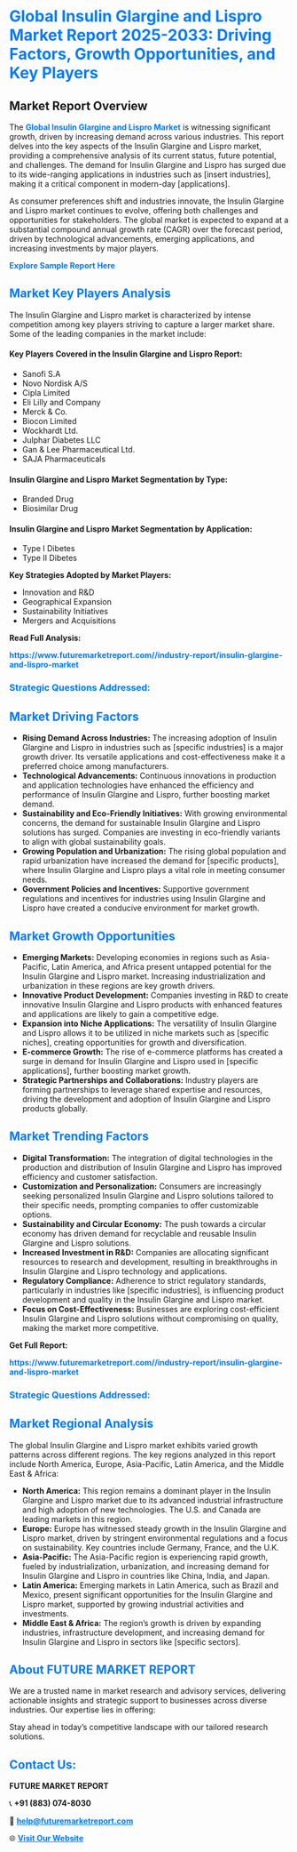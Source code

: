 <h1 style="color: #007BFF;">Global Insulin Glargine and Lispro Market Report 2025-2033: Driving Factors, Growth Opportunities, and Key Players</h1>

<section id="overview">
<h2>Market Report Overview</h2>
<p>The <a href="https://www.futuremarketreport.com//industry-report/insulin-glargine-and-lispro-market" style="color: #007BFF; text-decoration: none;"><strong>Global Insulin Glargine and Lispro Market</strong></a> is witnessing significant growth, driven by increasing demand across various industries. This report delves into the key aspects of the Insulin Glargine and Lispro market, providing a comprehensive analysis of its current status, future potential, and challenges. The demand for Insulin Glargine and Lispro has surged due to its wide-ranging applications in industries such as [insert industries], making it a critical component in modern-day [applications].</p>
<p>As consumer preferences shift and industries innovate, the Insulin Glargine and Lispro market continues to evolve, offering both challenges and opportunities for stakeholders. The global market is expected to expand at a substantial compound annual growth rate (CAGR) over the forecast period, driven by technological advancements, emerging applications, and increasing investments by major players.</p>
</section>

<section id="overview">
<p><a href="https://www.futuremarketreport.com//request-sample/reportId=78801" style="color: #007BFF; text-decoration: none;"><strong>Explore Sample Report Here</strong></a></p>
</section>

<section id="key-players">
<h2 style="color: #007BFF;">Market Key Players Analysis</h2>
<p>The Insulin Glargine and Lispro market is characterized by intense competition among key players striving to capture a larger market share. Some of the leading companies in the market include:</p>
<h4>Key Players Covered in the Insulin Glargine and Lispro Report:</h4>
<ul><li>Sanofi S.A</li><li>Novo Nordisk A/S</li><li>Cipla Limited</li><li>Eli Lilly and Company</li><li>Merck &amp; Co.</li><li>Biocon Limited</li><li>Wockhardt Ltd.</li><li>Julphar Diabetes LLC</li><li>Gan &amp; Lee Pharmaceutical Ltd.</li><li>SAJA Pharmaceuticals</li></ul>
<h4>Insulin Glargine and Lispro Market Segmentation by Type:</h4>
<ul><li>Branded Drug</li><li>Biosimilar Drug</li></ul>

<h4>Insulin Glargine and Lispro Market Segmentation by Application:</h4>
<ul><li>Type I Dibetes</li><li>Type II Dibetes</li></ul>
<p><strong>Key Strategies Adopted by Market Players:</strong></p>
<ul>
<li>Innovation and R&D</li>
<li>Geographical Expansion</li>
<li>Sustainability Initiatives</li>
<li>Mergers and Acquisitions</li>
</ul>
</section>

<section>
<p><strong>Read Full Analysis: </strong></p><a href="https://www.futuremarketreport.com//industry-report/insulin-glargine-and-lispro-market" style="color: #007BFF; text-decoration: none;"><strong>https://www.futuremarketreport.com//industry-report/insulin-glargine-and-lispro-market</strong></a>
<h3 style="color: #007BFF;">Strategic Questions Addressed:</h3>
</section>

<section id="driving-factors">
<h2 style="color: #007BFF;">Market Driving Factors</h2>
<ul>
<li><strong>Rising Demand Across Industries:</strong> The increasing adoption of Insulin Glargine and Lispro in industries such as [specific industries] is a major growth driver. Its versatile applications and cost-effectiveness make it a preferred choice among manufacturers.</li>
<li><strong>Technological Advancements:</strong> Continuous innovations in production and application technologies have enhanced the efficiency and performance of Insulin Glargine and Lispro, further boosting market demand.</li>
<li><strong>Sustainability and Eco-Friendly Initiatives:</strong> With growing environmental concerns, the demand for sustainable Insulin Glargine and Lispro solutions has surged. Companies are investing in eco-friendly variants to align with global sustainability goals.</li>
<li><strong>Growing Population and Urbanization:</strong> The rising global population and rapid urbanization have increased the demand for [specific products], where Insulin Glargine and Lispro plays a vital role in meeting consumer needs.</li>
<li><strong>Government Policies and Incentives:</strong> Supportive government regulations and incentives for industries using Insulin Glargine and Lispro have created a conducive environment for market growth.</li>
</ul>
</section>

<section id="growth-opportunities">
<h2 style="color: #007BFF;">Market Growth Opportunities</h2>
<ul>
<li><strong>Emerging Markets:</strong> Developing economies in regions such as Asia-Pacific, Latin America, and Africa present untapped potential for the Insulin Glargine and Lispro market. Increasing industrialization and urbanization in these regions are key growth drivers.</li>
<li><strong>Innovative Product Development:</strong> Companies investing in R&D to create innovative Insulin Glargine and Lispro products with enhanced features and applications are likely to gain a competitive edge.</li>
<li><strong>Expansion into Niche Applications:</strong> The versatility of Insulin Glargine and Lispro allows it to be utilized in niche markets such as [specific niches], creating opportunities for growth and diversification.</li>
<li><strong>E-commerce Growth:</strong> The rise of e-commerce platforms has created a surge in demand for Insulin Glargine and Lispro used in [specific applications], further boosting market growth.</li>
<li><strong>Strategic Partnerships and Collaborations:</strong> Industry players are forming partnerships to leverage shared expertise and resources, driving the development and adoption of Insulin Glargine and Lispro products globally.</li>
</ul>
</section>

<section id="trending-factors">
<h2 style="color: #007BFF;">Market Trending Factors</h2>
<ul>
<li><strong>Digital Transformation:</strong> The integration of digital technologies in the production and distribution of Insulin Glargine and Lispro has improved efficiency and customer satisfaction.</li>
<li><strong>Customization and Personalization:</strong> Consumers are increasingly seeking personalized Insulin Glargine and Lispro solutions tailored to their specific needs, prompting companies to offer customizable options.</li>
<li><strong>Sustainability and Circular Economy:</strong> The push towards a circular economy has driven demand for recyclable and reusable Insulin Glargine and Lispro solutions.</li>
<li><strong>Increased Investment in R&D:</strong> Companies are allocating significant resources to research and development, resulting in breakthroughs in Insulin Glargine and Lispro technology and applications.</li>
<li><strong>Regulatory Compliance:</strong> Adherence to strict regulatory standards, particularly in industries like [specific industries], is influencing product development and quality in the Insulin Glargine and Lispro market.</li>
<li><strong>Focus on Cost-Effectiveness:</strong> Businesses are exploring cost-efficient Insulin Glargine and Lispro solutions without compromising on quality, making the market more competitive.</li>
</ul>
</section>

<section>
<p><strong>Get Full Report: </strong></p><a href="https://www.futuremarketreport.com//industry-report/insulin-glargine-and-lispro-market" style="color: #007BFF; text-decoration: none;"><strong>https://www.futuremarketreport.com//industry-report/insulin-glargine-and-lispro-market</strong></a>
<h3 style="color: #007BFF;">Strategic Questions Addressed:</h3>
</section>


<section id="regional-analysis">
<h2 style="color: #007BFF;">Market Regional Analysis</h2>
<p>The global Insulin Glargine and Lispro market exhibits varied growth patterns across different regions. The key regions analyzed in this report include North America, Europe, Asia-Pacific, Latin America, and the Middle East & Africa:</p>
<ul>
<li><strong>North America:</strong> This region remains a dominant player in the Insulin Glargine and Lispro market due to its advanced industrial infrastructure and high adoption of new technologies. The U.S. and Canada are leading markets in this region.</li>
<li><strong>Europe:</strong> Europe has witnessed steady growth in the Insulin Glargine and Lispro market, driven by stringent environmental regulations and a focus on sustainability. Key countries include Germany, France, and the U.K.</li>
<li><strong>Asia-Pacific:</strong> The Asia-Pacific region is experiencing rapid growth, fueled by industrialization, urbanization, and increasing demand for Insulin Glargine and Lispro in countries like China, India, and Japan.</li>
<li><strong>Latin America:</strong> Emerging markets in Latin America, such as Brazil and Mexico, present significant opportunities for the Insulin Glargine and Lispro market, supported by growing industrial activities and investments.</li>
<li><strong>Middle East & Africa:</strong> The region’s growth is driven by expanding industries, infrastructure development, and increasing demand for Insulin Glargine and Lispro in sectors like [specific sectors].</li>
</ul>
</section>

<footer>
<h2 style="color: #007BFF;">About FUTURE MARKET REPORT</h2>
<p>We are a trusted name in market research and advisory services, delivering actionable insights and strategic support to businesses across diverse industries. Our expertise lies in offering:</p>

<p>Stay ahead in today’s competitive landscape with our tailored research solutions.</p>

<h2 style="color: #007BFF;">Contact Us:</h2>
<p><strong>FUTURE MARKET REPORT</strong></p>
<p>📞 <strong>+91 (883) 074-8030</strong></p>
<p>📧 <strong><a href="mailto:help@futuremarketreport.com" style="color: #007BFF;">help@futuremarketreport.com</a></strong></p>
<p>🌐 <strong><a href="https://www.futuremarketreport.com/" style="color: #007BFF;">Visit Our Website</a></strong></p>
</footer>